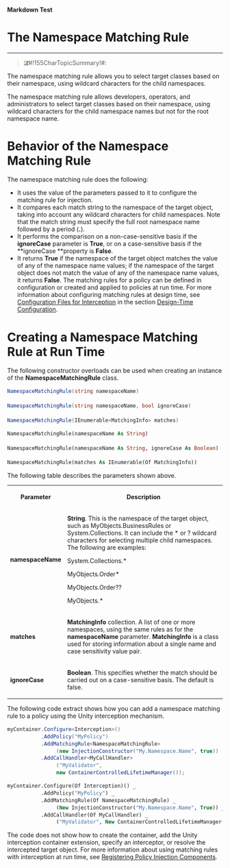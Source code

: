﻿---
Source File Name: 75-Interception.docx
AssetID: f5b9b0a8-66fd-4c47-b379-b49865ccc2c9
Title: The Namespace Matching Rule
Order In ToC: 2\6\1\5
Output Filename: 2\6\1\5_The Namespace Matching Rule.markdown
---

#### Markdown Test ####
# The Namespace Matching Rule #
----------


> ![](../../../images/note.gif)#!155CharTopicSummary!#:
> 
The namespace matching rule allows you to select target classes based on their namespace, using wildcard characters for the child namespaces.

The namespace matching rule allows developers, operators, and administrators to select target classes based on their namespace, using wildcard characters for the child namespace names but not for the root namespace name.  

# Behavior of the Namespace Matching Rule #
The namespace matching rule does the following:  
+ It uses the value of the parameters passed to it to configure the matching rule for injection.
+ It compares each match string to the namespace of the target object, taking into account any wildcard characters for child namespaces. Note that the match string must specify the full root namespace name followed by a period (**.**). 
+ It performs the comparison on a non-case-sensitive basis if the **ignoreCase** parameter is **True**, or on a case-sensitive basis if the **ignoreCase **property is **False**. 
+ It returns **True** if the namespace of the target object matches the value of any of the namespace name values; if the namespace of the target object does not match the value of any of the namespace name values, it returns **False**. 
The matching rules for a policy can be defined in configuration or created and applied to policies at run time. For more information about configuring matching rules at design time, see [Configuration Files for Interception](http://msdn.microsoft.com/library/af2f3726-4a3e-4e31-8f97-ebca0db3d907.html) in the section [Design-Time Configuration](test-markdown_d084d31d-6894-4cd3-ab6b-40f7a69899b2).  

# Creating a Namespace Matching Rule at Run Time #
The following constructor overloads can be used when creating an instance of the **NamespaceMatchingRule** class.  

```csharp
NamespaceMatchingRule(string namespaceName)

NamespaceMatchingRule(string namespaceName, bool ignoreCase)

NamespaceMatchingRule(IEnumerable<MatchingInfo> matches)
```


```vb
NamespaceMatchingRule(namespaceName As String)

NamespaceMatchingRule(namespaceName As String, ignoreCase As Boolean)

NamespaceMatchingRule(matches As IEnumerable(Of MatchingInfo))
```

The following table describes the parameters shown above.  
<table xmlns:xlink="http://www.w3.org/1999/xlink"><tr><th><p>Parameter</p></th><th><p>Description</p></th></tr><tr><td><p><b>namespaceName</b></p></td><td><p><b>String</b>. This is the namespace of the target object, such as MyObjects.BusinessRules or System.Collections. It can include the * or ? wildcard characters for selecting multiple child namespaces. The following are examples:</p><p>System.Collections.*</p><p>MyObjects.Order*</p><p>MyObjects.Order??</p><p>MyObjects.*</p></td></tr><tr><td><p><b>matches</b></p></td><td><p><b>MatchingInfo </b>collection. A list of one or more namespaces, using the same rules as for the <b>namespaceName </b>parameter. <b>MatchingInfo</b> is a class used for storing information about a single name and case sensitivity value pair.</p></td></tr><tr><td><p><b>ignoreCase</b></p></td><td><p><b>Boolean</b>. This specifies whether the match should be carried out on a case-sensitive basis. The default is false.</p></td></tr></table>
The following code extract shows how you can add a namespace matching rule to a policy using the Unity interception mechanism.  

```csharp
myContainer.Configure<Interception>()
           .AddPolicy("MyPolicy")
           .AddMatchingRule<NamespaceMatchingRule>
                (new InjectionConstructor("My.Namespace.Name", true))
           .AddCallHandler<MyCallHandler>
                ("MyValidator", 
                new ContainerControlledLifetimeManager());
```


```vb
myContainer.Configure(Of Interception)() _
           .AddPolicy("MyPolicy") _
           .AddMatchingRule(Of NamespaceMatchingRule) _
                (New InjectionConstructor("My.Namespace.Name", True)) _
           .AddCallHandler(Of MyCallHandler) _
                ("MyValidator", New ContainerControlledLifetimeManager()) 
```

The code does not show how to create the container, add the Unity interception container extension, specify an interceptor, or resolve the intercepted target object. For more information about using matching rules with interception at run time, see [Registering Policy Injection Components](http://msdn.microsoft.com/library/2090aa6d-38c7-4527-a211-aa4fa966e855).  


